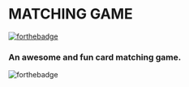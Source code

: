 # MATCHING GAME
[![forthebadge](https://forthebadge.com/images/badges/built-by-developers.svg)](https://forthebadge.com)
### An awesome and fun card matching game.
![forthebadge](http://education.wichita.edu/caduceus/examples/servings/images/text_matching_game.gif)

